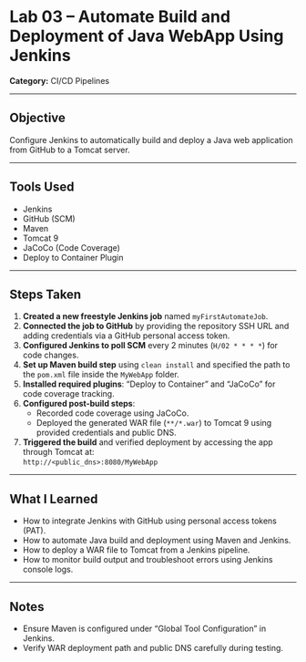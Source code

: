 # Lab 03 – Automate Build and Deployment of Java WebApp Using Jenkins

**Category:** CI/CD Pipelines

---

## Objective

Configure Jenkins to automatically build and deploy a Java web application from GitHub to a Tomcat server.

---

## Tools Used

- Jenkins
- GitHub (SCM)
- Maven
- Tomcat 9
- JaCoCo (Code Coverage)
- Deploy to Container Plugin

---

## Steps Taken

1. **Created a new freestyle Jenkins job** named `myFirstAutomateJob`.
2. **Connected the job to GitHub** by providing the repository SSH URL and adding credentials via a GitHub personal access token.
3. **Configured Jenkins to poll SCM** every 2 minutes (`H/02 * * * *`) for code changes.
4. **Set up Maven build step** using `clean install` and specified the path to the `pom.xml` file inside the `MyWebApp` folder.
5. **Installed required plugins**: “Deploy to Container” and “JaCoCo” for code coverage tracking.
6. **Configured post-build steps**:
   - Recorded code coverage using JaCoCo.
   - Deployed the generated WAR file (`**/*.war`) to Tomcat 9 using provided credentials and public DNS.
7. **Triggered the build** and verified deployment by accessing the app through Tomcat at:  
   `http://<public_dns>:8080/MyWebApp`

---

## What I Learned

- How to integrate Jenkins with GitHub using personal access tokens (PAT).
- How to automate Java build and deployment using Maven and Jenkins.
- How to deploy a WAR file to Tomcat from a Jenkins pipeline.
- How to monitor build output and troubleshoot errors using Jenkins console logs.

---

## Notes

- Ensure Maven is configured under “Global Tool Configuration” in Jenkins.
- Verify WAR deployment path and public DNS carefully during testing.

